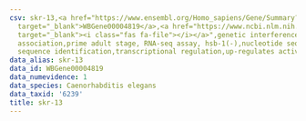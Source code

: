 ```yaml
---
csv: skr-13,<a href="https://www.ensembl.org/Homo_sapiens/Gene/Summary?db=core;g=WBGene00004819"
  target="_blank">WBGene00004819</a>,<a href="https://www.ncbi.nlm.nih.gov/pubmed/30894454"
  target="_blank"><i class="fas fa-file"></i></a>",genetic interference,functional
  association,prime adult stage, RNA-seq assay, hsb-1(-),nucleotide sequence identification,nucleotide
  sequence identification,transcriptional regulation,up-regulates activity
data_alias: skr-13
data_id: WBGene00004819
data_numevidence: 1
data_species: Caenorhabditis elegans
data_taxid: '6239'
title: skr-13
---
```

